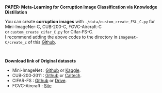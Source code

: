 **PAPER: Meta-Learning for Corruption Image Classification via Knowledge Distillation**

You can create **corruption images** with ```./data/custom_create_FSL_C.py``` for Mini-ImageNer-C, CUB-200-C, FGVC-Aircraft-C <br/> or ```custom_create_cifar_C.py``` for Cifar-FS-C. <br/>
I recommend adding the above codes to the directory in ```ImageNet-C/create_c``` of this [Github](https://github.com/hendrycks/robustness/tree/master).

<br/>

**Download link of Original datasets**
- Mini-ImageNet : [Github](https://github.com/yaoyao-liu/mini-imagenet-tools) or [Kaggle](https://www.kaggle.com/datasets/arjunashok33/miniimagenet).
- CUB-200-2011 : [Github](https://github.com/pytorch/vision/issues/2992) or [Caltech](https://data.caltech.edu/records/65de6-vp158).
- CIFAR-FS : [Github](https://github.com/bertinetto/r2d2) or [Drive](https://drive.google.com/file/d/1pTsCCMDj45kzFYgrnO67BWVbKs48Q3NI/view).
- FGVC-Aircraft : [Site](https://www.robots.ox.ac.uk/~vgg/data/fgvc-aircraft/)
